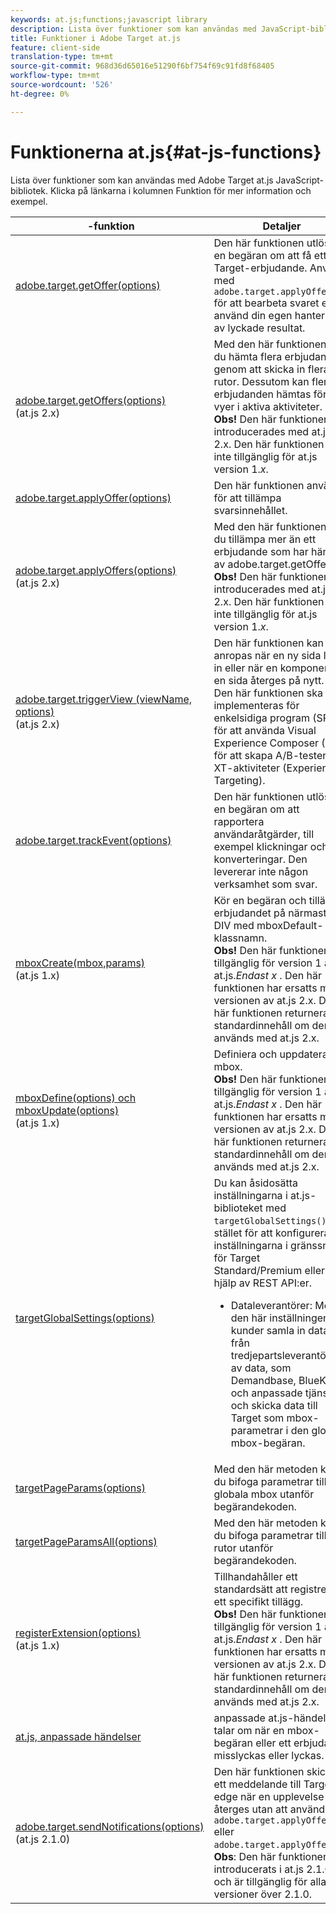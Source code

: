 ```yaml
---
keywords: at.js;functions;javascript library
description: Lista över funktioner som kan användas med JavaScript-biblioteket at.js i Adobe Target.
title: Funktioner i Adobe Target at.js
feature: client-side
translation-type: tm+mt
source-git-commit: 968d36d65016e51290f6bf754f69c91fd8f68405
workflow-type: tm+mt
source-wordcount: '526'
ht-degree: 0%

---
```



# Funktionerna at.js{#at-js-functions}

Lista över funktioner som kan användas med Adobe Target at.js JavaScript-bibliotek. Klicka på länkarna i kolumnen Funktion för mer information och exempel.

|  -funktion | Detaljer |
| --- | --- | 
| [adobe.target.getOffer(options)](/help/c-implementing-target/c-implementing-target-for-client-side-web/adobe-target-getoffer.md) | Den här funktionen utlöser en begäran om att få ett Target-erbjudande. Använd med `adobe.target.applyOffer()` för att bearbeta svaret eller använd din egen hantering av lyckade resultat. |
| [adobe.target.getOffers(options)](/help/c-implementing-target/c-implementing-target-for-client-side-web/adobe-target-getoffers-atjs-2.md)<br>(at.js 2.x) | Med den här funktionen kan du hämta flera erbjudanden genom att skicka in flera rutor. Dessutom kan flera erbjudanden hämtas för alla vyer i aktiva aktiviteter.<br>**Obs!** Den här funktionen introducerades med at.js 2.x. Den här funktionen är inte tillgänglig för at.js version 1.*x*. |
| [adobe.target.applyOffer(options)](/help/c-implementing-target/c-implementing-target-for-client-side-web/adobe-target-applyoffer.md) | Den här funktionen används för att tillämpa svarsinnehållet. |
| [adobe.target.applyOffers(options)](/help/c-implementing-target/c-implementing-target-for-client-side-web/adobe-target-applyoffers-atjs-2.md)<br>(at.js 2.x) | Med den här funktionen kan du tillämpa mer än ett erbjudande som har hämtats av adobe.target.getOffers().<br>**Obs!** Den här funktionen introducerades med at.js 2.x. Den här funktionen är inte tillgänglig för at.js version 1.*x*. |
| [adobe.target.triggerView (viewName, options)](/help/c-implementing-target/c-implementing-target-for-client-side-web/adobe-target-triggerview-atjs-2.md)<br>(at.js 2.x) | Den här funktionen kan anropas när en ny sida läses in eller när en komponent på en sida återges på nytt.<br> Den här funktionen ska implementeras för enkelsidiga program (SPA) för att använda Visual Experience Composer (VEC) för att skapa A/B-tester och XT-aktiviteter (Experience Targeting). |
| [adobe.target.trackEvent(options)](/help/c-implementing-target/c-implementing-target-for-client-side-web/adobe-target-trackevent.md) | Den här funktionen utlöser en begäran om att rapportera användaråtgärder, till exempel klickningar och konverteringar. Den levererar inte någon verksamhet som svar. |
| [mboxCreate(mbox,params)](/help/c-implementing-target/c-implementing-target-for-client-side-web/mboxcreate-atjs.md)<br>(at.js 1.x) | Kör en begäran och tillämpar erbjudandet på närmaste DIV med mboxDefault-klassnamn.<br>**Obs!** Den här funktionen är tillgänglig för version 1 av at.js.*Endast x* . Den här funktionen har ersatts med versionen av at.js 2.x. Den här funktionen returnerar standardinnehåll om den används med at.js 2.x. |
| [mboxDefine(options) och mboxUpdate(options)](/help/c-implementing-target/c-implementing-target-for-client-side-web/mboxdefine-mboxupdate-atjs-1x.md)<br>(at.js 1.x) | Definiera och uppdatera en mbox.<br>**Obs!** Den här funktionen är tillgänglig för version 1 av at.js.*Endast x* . Den här funktionen har ersatts med versionen av at.js 2.x. Den här funktionen returnerar standardinnehåll om den används med at.js 2.x. |
| [targetGlobalSettings(options)](/help/c-implementing-target/c-implementing-target-for-client-side-web/targetgobalsettings.md) | Du kan åsidosätta inställningarna i at.js-biblioteket med `targetGlobalSettings()`, i stället för att konfigurera inställningarna i gränssnittet för Target Standard/Premium eller med hjälp av REST API:er.<ul><li>Dataleverantörer: Med den här inställningen kan kunder samla in data från tredjepartsleverantörer av data, som Demandbase, BlueKai och anpassade tjänster, och skicka data till Target som mbox-parametrar i den globala mbox-begäran.</li></ul> |
| [targetPageParams(options)](/help/c-implementing-target/c-implementing-target-for-client-side-web/targetpageparams.md) | Med den här metoden kan du bifoga parametrar till den globala mbox utanför begärandekoden. |
| [targetPageParamsAll(options)](/help/c-implementing-target/c-implementing-target-for-client-side-web/targetpageparamsall.md) | Med den här metoden kan du bifoga parametrar till alla rutor utanför begärandekoden. |
| [registerExtension(options)](/help/c-implementing-target/c-implementing-target-for-client-side-web/registerextension-atjs-1x.md)<br>(at.js 1.x) | Tillhandahåller ett standardsätt att registrera ett specifikt tillägg.<br>**Obs!** Den här funktionen är tillgänglig för version 1 av at.js.*Endast x* . Den här funktionen har ersatts med versionen av at.js 2.x. Den här funktionen returnerar standardinnehåll om den används med at.js 2.x. |
| [at.js, anpassade händelser](/help/c-implementing-target/c-implementing-target-for-client-side-web/atjs-custom-events.md) | anpassade at.js-händelser talar om när en mbox-begäran eller ett erbjudande misslyckas eller lyckas. |
| [adobe.target.sendNotifications(options)](/help/c-implementing-target/c-implementing-target-for-client-side-web/adobe.target.sendnotifications-atjs-21.md)<br>(at.js 2.1.0) | Den här funktionen skickar ett meddelande till Target edge när en upplevelse återges utan att använda `adobe.target.applyOffer()` eller `adobe.target.applyOffers()`.<br>**Obs**: Den här funktionen har introducerats i at.js 2.1.0 och är tillgänglig för alla versioner över 2.1.0. |

